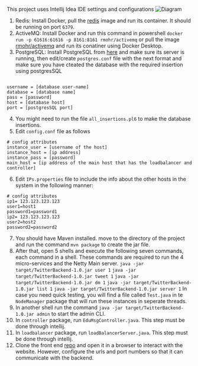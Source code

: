 This project uses Intellij Idea IDE settings and configurations
![Diagram](https://github.com/edumsg/server/assets/68449722/326aef4a-3232-422b-85ff-a30fda0e9256)
1. Redis: Install Docker, pull the [redis](https://hub.docker.com/_/redis) image and run its container. It should be running on port `6379`.
2. ActiveMQ: Install Docker and run this command in powershell
   `docker run -p 61616:61616 -p 8161:8161 rmohr/activemq`
   or pull the image [rmohr/activemq](https://hub.docker.com/r/rmohr/activemq) and run its conatiner using Docker Desktop.
3. PostgreSQL: Install PostgreSQL from [here](https://www.postgresql.org/) and make sure its server is running, then edit/create `postgres.conf` file with the next format and make sure you have cteated the database with the required insertion using postgresSQL

```

username = [database user-name]
database = [database name]
pass = [password]
host = [database host]
port = [postgresSQL port]
```

4. You might need to run the file `all_insertions.pl6` to make the database insertions.
5. Edit `config.conf` file as follows

```
# config attributes
instance_user = [username of the host]
instance_host = [ip address]
instance_pass = [password]
main_host = [ip address of the main host that has the loadbalancer and controller]
```

6. Edit `IPs.properties` file to include the info about the other hosts in the system in the following manner:

```
# config attributes
ip1= 123.123.123.123
user1=host1
password1=password1
ip2= 123.123.123.123
user2=host2
password2=password2
```

7. You should have Maven installed. move to the directory of the project and run the command `mvn package` to create the jar file.
8. After that, open 5 shells and execute the following seven commands, each command in a shell. These commands are required to run the 4 micro-services and the Netty Main server.
   `java -jar target/TwitterBackend-1.0.jar user 1`
   `java -jar target/TwitterBackend-1.0.jar tweet 1`
   `java -jar target/TwitterBackend-1.0.jar dm 1`
   `java -jar target/TwitterBackend-1.0.jar list 1`
   `java -jar target/TwitterBackend-1.0.jar server 1`
   In case you need quick testing, you will find a file called `Test.java` in te `NodeManager` package that will run these instances in seperate threads.
9. In another shell run the command
   `java -jar target/TwitterBackend-1.0.jar admin`
   to start the admin CLI.
10. In `controller` package, run `EduMsgController.java`. This step must be done through intellij.
11. In `loadbalancer` package, run `loadBalancerServer.java`. This step must be done through intellij.
12. Clone the front end [repo](https://github.com/edumsg/webfrontend) and open it in a browser to interact with the website. However, configure the urls and port numbers so that it can communicate with the backend.
